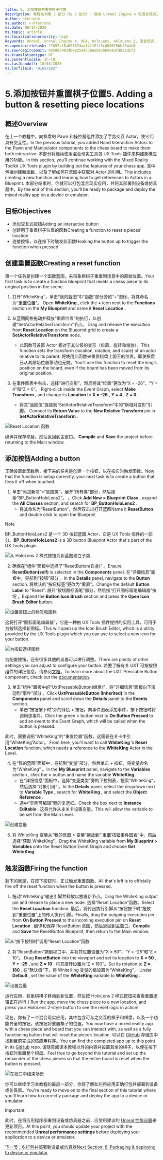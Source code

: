 ```yaml
---
title: 5. 添加按钮并重置棋子位置
description: 教程系列第 5 部分（共 6 部分）- 使用 Unreal Engine 4 和混合现实工具包 UX Tools 插件构建一款简单的象棋应用
author: hferrone
ms.author: v-hferrone
ms.date: 08/14/2020
ms.topic: article
ms.localizationpriority: high
keywords: Unreal, Unreal Engine 4, UE4, HoloLens, HoloLens 2, 混合现实, 教程, 入门, mrtk, uxt, UX Tools, 文档
ms.openlocfilehash: f7b57cf8a023874aa14118ff5cd50076bbf344e0
ms.sourcegitcommit: 09599b4034be825e4536eeb9566968afd021d5f3
ms.translationtype: HT
ms.contentlocale: zh-CN
ms.lasthandoff: 10/03/2020
ms.locfileid: "91697192"
---
```

# <a name="5-adding-a-button--resetting-piece-locations"></a><span data-ttu-id="8b656-104">5.添加按钮并重置棋子位置</span><span class="sxs-lookup"><span data-stu-id="8b656-104">5. Adding a button & resetting piece locations</span></span>


## <a name="overview"></a><span data-ttu-id="8b656-105">概述</span><span class="sxs-lookup"><span data-stu-id="8b656-105">Overview</span></span>

<span data-ttu-id="8b656-106">在上一个教程中，向棋盘的 Pawn 和操控器组件添加了手势交互 Actor，使它们具有交互性。</span><span class="sxs-lookup"><span data-stu-id="8b656-106">In the previous tutorial, you added Hand Interaction Actors to the Pawn and Manipulator components to the chess board to make them both interactive.</span></span> <span data-ttu-id="8b656-107">本部分将继续使用混合现实工具包 UX Tools 插件来构建象棋应用的功能。</span><span class="sxs-lookup"><span data-stu-id="8b656-107">In this section, you'll continue working with the Mixed Reality Toolkit UX Tools plugin by building out the features of your chess app.</span></span> <span data-ttu-id="8b656-108">其中包括创建新函数，以及了解如何在蓝图中获取对 Actor 的引用。</span><span class="sxs-lookup"><span data-stu-id="8b656-108">This includes creating a new function and learning how to get references to Actors in a Blueprint.</span></span> <span data-ttu-id="8b656-109">本部分结束时，你就可以打包混合现实应用，并将其部署到设备或仿真器中。</span><span class="sxs-lookup"><span data-stu-id="8b656-109">By the end of this section, you'll be ready to package and deploy the mixed reality app on a device or emulator.</span></span>

## <a name="objectives"></a><span data-ttu-id="8b656-110">目标</span><span class="sxs-lookup"><span data-stu-id="8b656-110">Objectives</span></span>

* <span data-ttu-id="8b656-111">添加交互式按钮</span><span class="sxs-lookup"><span data-stu-id="8b656-111">Adding an interactive button</span></span>
* <span data-ttu-id="8b656-112">创建用于重置棋子位置的函数</span><span class="sxs-lookup"><span data-stu-id="8b656-112">Creating a function to reset a pieces' location</span></span>
* <span data-ttu-id="8b656-113">连接按钮，以在按下时触发此函数</span><span class="sxs-lookup"><span data-stu-id="8b656-113">Hooking the button up to trigger the function when pressed</span></span>

## <a name="creating-a-reset-function"></a><span data-ttu-id="8b656-114">创建重置函数</span><span class="sxs-lookup"><span data-stu-id="8b656-114">Creating a reset function</span></span>
<span data-ttu-id="8b656-115">第一个任务是创建一个函数蓝图，来将象棋棋子重置到场景中的原始位置。</span><span class="sxs-lookup"><span data-stu-id="8b656-115">Your first task is to create a function blueprint that resets a chess piece to its original position in the scene.</span></span> 

1.  <span data-ttu-id="8b656-116">打开“WhiteKing”，单击“我的蓝图”中“函数”部分旁的“+”图标，将其命名为“重置位置”。    </span><span class="sxs-lookup"><span data-stu-id="8b656-116">Open **WhiteKing** , click the **+** icon next to the **Functions** section in the **My Blueprint** and name it **Reset Location** .</span></span> 

2.  <span data-ttu-id="8b656-117">从蓝图网格拖动并释放“重置位置”的执行，以创建“SetActorRelativeTransform”节点。 </span><span class="sxs-lookup"><span data-stu-id="8b656-117">Drag and release the execution from **Reset Location** on the Blueprint grid to create a **SetActorRelativeTransform** node.</span></span> 
    * <span data-ttu-id="8b656-118">此函数可设置 Actor 相对于其父级的变形（位置、旋转和缩放）。</span><span class="sxs-lookup"><span data-stu-id="8b656-118">This function sets the transform (location, rotation, and scale) of an actor relative to its parent.</span></span> <span data-ttu-id="8b656-119">将使用此函数来重置棋盘上国王的位置，即使棋盘已从其原始位置移动也无妨。</span><span class="sxs-lookup"><span data-stu-id="8b656-119">You’ll use this function to reset the king’s position on the board, even if the board has been moved from its original position.</span></span> 
    
3. <span data-ttu-id="8b656-120">在事件图表中右击，选择“进行变形”，然后将其“位置”更改为“X = -26”、“Y = 4”和“Z = 0”。    </span><span class="sxs-lookup"><span data-stu-id="8b656-120">Right-click inside the Event Graph, select **Make Transform** , and change its **Location** to **X = -26** , **Y = 4** , **Z = 0** .</span></span>
    * <span data-ttu-id="8b656-121">将其“返回值”连接到“SetActorRelativeTransform”中的“新相对变形”引脚。  </span><span class="sxs-lookup"><span data-stu-id="8b656-121">Connect its **Return Value** to the **New Relative Transform** pin in **SetActorRelativeTransform** .</span></span> 

![Reset Location 函数](images/unreal-uxt/5-function.PNG)

<span data-ttu-id="8b656-123">编译并保存项目，然后返回到主窗口。 </span><span class="sxs-lookup"><span data-stu-id="8b656-123">**Compile** and **Save** the project before returning to the Main window.</span></span> 


## <a name="adding-a-button"></a><span data-ttu-id="8b656-124">添加按钮</span><span class="sxs-lookup"><span data-stu-id="8b656-124">Adding a button</span></span>
<span data-ttu-id="8b656-125">正确设置此函数后，接下来的任务是创建一个按钮，以在按它时触发函数。</span><span class="sxs-lookup"><span data-stu-id="8b656-125">Now that the function is setup correctly, your next task is to create a button that fires it off when touched.</span></span> 


1.  <span data-ttu-id="8b656-126">单击“添加新项”>“蓝图类”，展开“所有类”部分，然后搜索“BP_ButtonHoloLens2”。  。</span><span class="sxs-lookup"><span data-stu-id="8b656-126">Click **Add New > Blueprint Class** , expand the **All Classes** section, and search for **BP_ButtonHoloLens2** .</span></span> 
    * <span data-ttu-id="8b656-127">将其命名为“ResetButton”，然后双击以打开蓝图</span><span class="sxs-lookup"><span data-stu-id="8b656-127">Name it **ResetButton** and double click to open the Blueprint</span></span>

> [!NOTE]
> <span data-ttu-id="8b656-128">BP_ButtonHoloLens2 是一个 3D 按钮蓝图 Actor，它是 UX Tools 插件的一部分。</span><span class="sxs-lookup"><span data-stu-id="8b656-128">**BP_ButtonHoloLens2** is a 3D button Blueprint Actor that's part of the UX Tools plugin.</span></span>

![从 HoloLens 2 样式按钮为新蓝图建立子类](images/unreal-uxt/5-subclass.PNG)

2. <span data-ttu-id="8b656-130">确保在“组件”面板中选择了“ResetButton(自身)” 。</span><span class="sxs-lookup"><span data-stu-id="8b656-130">Ensure **ResetButton(self)** is selected in the **Components** panel.</span></span> <span data-ttu-id="8b656-131">在“详细信息”面板中，导航到“按钮”部分 。</span><span class="sxs-lookup"><span data-stu-id="8b656-131">In the **Details** panel, navigate to the **Button** section.</span></span> <span data-ttu-id="8b656-132">将默认的“按钮标签”更改为“重置”。</span><span class="sxs-lookup"><span data-stu-id="8b656-132">Change the default **Button Label** to "Reset".</span></span> <span data-ttu-id="8b656-133">展开“按钮图标画笔”部分，然后按“打开图标画笔编辑器”按钮 。</span><span class="sxs-lookup"><span data-stu-id="8b656-133">Expand the **Button Icon Brush** section and press the **Open Icon Brush Editor** button.</span></span> 

![设置按钮上的标签和图标](images/unreal-uxt/5-buttonconfig.PNG)

<span data-ttu-id="8b656-135">这将打开“图标画笔编辑器”，它是一种由 UX Tools 插件提供的实用工具，可用于为按钮选择新图标。</span><span class="sxs-lookup"><span data-stu-id="8b656-135">This will open up the Icon Brush Editor, which is a utility provided by the UX Tools plugin which you can use to select a new icon for your button.</span></span> 

![为按钮选择图标](images/unreal-uxt/5-iconbrusheditor.PNG)

<span data-ttu-id="8b656-137">为配置按钮，还有很多其他的设置可以进行调整。</span><span class="sxs-lookup"><span data-stu-id="8b656-137">There are plenty of other settings you can adjust to configure your button.</span></span> <span data-ttu-id="8b656-138">若要了解有关 UXT 可按按钮组件的详细信息，请参阅[文档](https://microsoft.github.io/MixedReality-UXTools-Unreal/version/public/0.9.x/Docs/PressableButton.html)。</span><span class="sxs-lookup"><span data-stu-id="8b656-138">To learn more about the UXT Pressable Button component, check out the [documentation](https://microsoft.github.io/MixedReality-UXTools-Unreal/version/public/0.9.x/Docs/PressableButton.html).</span></span>

3. <span data-ttu-id="8b656-139">单击“组件”面板中的“UxtPressableButton(继承)”，将“详细信息”面板向下滚动到“事件”部分   。</span><span class="sxs-lookup"><span data-stu-id="8b656-139">Click **UxtPressableButton (Inherited)** in the **Components** panel and scroll down the **Details** panel to the **Events** section.</span></span> 
    * <span data-ttu-id="8b656-140">单击“按钮按下时”旁的绿色 + 按钮，向事件图表添加事件，按下按钮时将调用该事件。</span><span class="sxs-lookup"><span data-stu-id="8b656-140">Click the green **+** button next to **On Button Pressed** to add an event to the Event Graph, which will be called when the button is pressed.</span></span> 
    
<span data-ttu-id="8b656-141">此时，需要调用“WhiteKing”的“重置位置”函数，这需要在关卡中引用“WhiteKing”Actor。  </span><span class="sxs-lookup"><span data-stu-id="8b656-141">From here, you’ll want to call **WhiteKing** ’s **Reset Location** function, which needs a reference to the **WhiteKing** Actor in the Level.</span></span> 

4.  <span data-ttu-id="8b656-142">在“我的蓝图”面板中，导航到“变量”部分，然后单击 + 按钮，将变量命名为“WhiteKing”   。</span><span class="sxs-lookup"><span data-stu-id="8b656-142">In the **My Blueprint** panel, navigate to the **Variables** section , click the **+** button and name the variable **WhiteKing** .</span></span> 
    * <span data-ttu-id="8b656-143">在“详细信息”面板中，选择“变量类型”旁的下拉列表，搜索“WhiteKing”，然后选择“对象引用”   。</span><span class="sxs-lookup"><span data-stu-id="8b656-143">In the **Details** panel, select the dropdown next to **Variable Type** , search for **WhiteKing** , and select the **Object Reference** .</span></span> 
    * <span data-ttu-id="8b656-144">选中“实例可编辑”旁的复选框。</span><span class="sxs-lookup"><span data-stu-id="8b656-144">Check the box next to **Instance Editable** .</span></span> <span data-ttu-id="8b656-145">这将允许从主关卡设置变量。</span><span class="sxs-lookup"><span data-stu-id="8b656-145">This will allow the variable to be set from the Main Level.</span></span> 

![创建变量](images/unreal-uxt/5-var.PNG)

5.  <span data-ttu-id="8b656-147">将 WhiteKing 变量从“我的蓝图 > 变量”拖放到“‘重置’按钮事件图表”中，然后选择“获取 WhiteKing”。</span><span class="sxs-lookup"><span data-stu-id="8b656-147">Drag the WhiteKing variable from **My Blueprint > Variables** onto the Reset Button Event Graph and choose **Get WhiteKing** .</span></span> 

## <a name="firing-the-function"></a><span data-ttu-id="8b656-148">触发函数</span><span class="sxs-lookup"><span data-stu-id="8b656-148">Firing the function</span></span>
<span data-ttu-id="8b656-149">剩下的就是，在按下按钮时，正式触发重置函数。</span><span class="sxs-lookup"><span data-stu-id="8b656-149">All that's left is to officially fire off the reset function when the button is pressed.</span></span>

1.  <span data-ttu-id="8b656-150">拖动“WhiteKing”输出引脚并释放以放置新节点。</span><span class="sxs-lookup"><span data-stu-id="8b656-150">Drag the WhiteKing output pin and release to place a new node.</span></span> <span data-ttu-id="8b656-151">选择“Reset Location”函数。</span><span class="sxs-lookup"><span data-stu-id="8b656-151">Select the **Reset Location** function.</span></span> <span data-ttu-id="8b656-152">最后，将传出执行引脚从“按钮按下时”拖放到“重置位置”上的传入执行引脚。</span><span class="sxs-lookup"><span data-stu-id="8b656-152">Finally, drag the outgoing execution pin from **On Button Pressed** to the incoming execution pin on **Reset Location** .</span></span> <span data-ttu-id="8b656-153">编译和保存 ResetButton 蓝图，然后返回到主窗口。</span><span class="sxs-lookup"><span data-stu-id="8b656-153">**Compile** and **Save** the ResetButton Blueprint, then return to the Main window.</span></span> 

![从“按下按钮时”调用“Reset Location”函数](images/unreal-uxt/5-callresetloc.PNG)

2.  <span data-ttu-id="8b656-155">将“ResetButton”拖到视口中，并将其位置设置为“X = 50”、“Y = -25”和“Z = 10”。  </span><span class="sxs-lookup"><span data-stu-id="8b656-155">Drag **ResetButton** into the viewport and set its location to **X = 50** , **Y = -25** , and **Z = 10** .</span></span> <span data-ttu-id="8b656-156">将其旋转设置为“Z = 180”。</span><span class="sxs-lookup"><span data-stu-id="8b656-156">Set its rotation to **Z = 180** .</span></span> <span data-ttu-id="8b656-157">在“默认值”下，将 WhiteKing 变量的值设置为“WhiteKing”。  </span><span class="sxs-lookup"><span data-stu-id="8b656-157">Under **Default** , set the value of the **WhiteKing** variable to **WhiteKing** .</span></span>

![设置变量](images/unreal-uxt/5-buttonlevel.PNG)

<span data-ttu-id="8b656-159">运行应用，将象棋棋子移动到新位置，然后按 HoloLens 2 样式按钮来查看重置逻辑正在运行！</span><span class="sxs-lookup"><span data-stu-id="8b656-159">Run the app, move the chess piece to a new location, and press your HoloLens 2-style button to see the reset logic in action!</span></span>

<span data-ttu-id="8b656-160">现在，你有了一个混合现实应用，其中包含可与之交互的棋子和棋盘，以及一个功能齐全的按钮，该按钮将重置棋子的位置。</span><span class="sxs-lookup"><span data-stu-id="8b656-160">You now have a mixed reality app with a chess piece and board that you can interact with, as well as a fully functioning button that will reset the piece’s location.</span></span> <span data-ttu-id="8b656-161">可以在 [GitHub](https://github.com/microsoft/MixedReality-Unreal-Samples/tree/master/ChessApp) 存储库中找到目前完成的该应用程序。</span><span class="sxs-lookup"><span data-stu-id="8b656-161">You can find the completed app up to this point in its [GitHub](https://github.com/microsoft/MixedReality-Unreal-Samples/tree/master/ChessApp) repo.</span></span> <span data-ttu-id="8b656-162">请随意阅读本教程以外的内容并设置其余的棋子，以便在按下按钮时重置整个棋盘。</span><span class="sxs-lookup"><span data-stu-id="8b656-162">Feel free to go beyond this tutorial and set up the remainder of the chess pieces so that the entire board is reset when the button is pressed.</span></span>

![在视口中结束场景](images/unreal-uxt/5-endscene.PNG)

<span data-ttu-id="8b656-164">你可以继续学习本教程的最后一部分，你将了解如何将应用正确打包并部署到设备或仿真器。</span><span class="sxs-lookup"><span data-stu-id="8b656-164">You're ready to move on to the final section of this tutorial where you'll learn how to correctly package and deploy the app to a device or emulator.</span></span>

> [!IMPORTANT]
> <span data-ttu-id="8b656-165">此时，在将应用程序部署到设备或仿真器之前，应使用建议的 [Unreal 性能设置](../performance-recommendations-for-unreal.md)来更新项目。</span><span class="sxs-lookup"><span data-stu-id="8b656-165">At this point, you should update your project with the recommended **[Unreal performance settings](../performance-recommendations-for-unreal.md)** before deploying your application to a device or emulator.</span></span>

[<span data-ttu-id="8b656-166">下一节：6.打包并部署到设备或仿真器</span><span class="sxs-lookup"><span data-stu-id="8b656-166">Next Section: 6. Packaging & deploying to device or emulator</span></span>](unreal-uxt-ch6.md)
